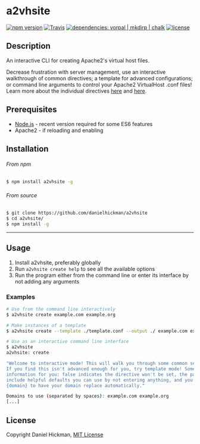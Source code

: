 # a2vhsite
[![npm version](https://img.shields.io/npm/v/a2vhsite.svg)](https://www.npmjs.com/package/a2vhsite)
[![Travis](https://img.shields.io/travis/danielhickman/a2vhsite.svg)](https://travis-ci.org/danielhickman/a2vhsite)
[![dependencies: vorpal | mkdirp | chalk](https://img.shields.io/badge/dependencies-vorpal%20%7C%20mkdirp%20%7C%20chalk-lightgrey.svg)](https://github.com/danielhickman/a2vhsite/network/dependencies)
[![license](https://img.shields.io/github/license/danielhickman/a2vhsite.svg)](/LICENSE)


## Description
An interactive CLI for creating Apache2's virtual host files.

Decrease frustration with server management, use an interactive walkthrough of common directives; a template for advanced configurations; or command line arguments to control your Apache2 VirtualHost .conf files! Learn more about the individual directives [here](https://httpd.apache.org/docs/current/vhosts/) and [here](https://httpd.apache.org/docs/2.4/mod/core.html).


## Prerequisites
- [Node.js](https://nodejs.org/en/download/) - recent version required for some ES6 features
- Apache2 - if reloading and enabling


## Installation
###### From npm
```bash
$ npm install a2vhsite -g
```
###### From source
```bash
$ git clone https://github.com/danielhickman/a2vhsite
$ cd a2vhsite/
$ npm install -g
```


---


## Usage
1. Install a2vhsite, preferably globally
2. Run `a2vhsite create help` to see all the available options
3. Run the program either from the command line or enter its interface by not adding any arguments

### Examples
```bash
# Use from the command line interactively
$ a2vhsite create example.com example.org
```
```bash
# Make instances of a template
$ a2vhsite create --template ./template.conf --output ./ example.com example.org
```
```bash
# Use as an interactive command line interface
$ a2vhsite
a2vhsite: create

"Welcome to interactive mode! This will walk you through some common settings.
If you find this isn't advanced enough for you, try template mode! Some helpful
information for you: false indicates the directive won't be set, the parentheses
include helpful defaults you can use by not entering anything, and you can use
{domain} to have your domain replace automatically."

Domains to use (separated by spaces): example.com example.org
[...]
```


## License
Copyright Daniel Hickman, [MIT License](https://github.com/danielhickman/a2vhsite/blob/master/LICENSE)

